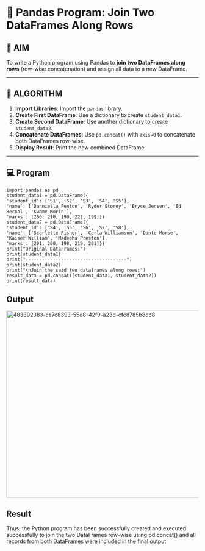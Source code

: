 # 🧪 Pandas Program: Join Two DataFrames Along Rows

## 🎯 AIM

To write a Python program using Pandas to **join two DataFrames along rows** (row-wise concatenation) and assign all data to a new DataFrame.

---

## 🧠 ALGORITHM

1. **Import Libraries**: Import the `pandas` library.
2. **Create First DataFrame**: Use a dictionary to create `student_data1`.
3. **Create Second DataFrame**: Use another dictionary to create `student_data2`.
4. **Concatenate DataFrames**: Use `pd.concat()` with `axis=0` to concatenate both DataFrames row-wise.
5. **Display Result**: Print the new combined DataFrame.

---

## 💻 Program
```
import pandas as pd 
student_data1 = pd.DataFrame({ 
'student_id': ['S1', 'S2', 'S3', 'S4', 'S5'], 
'name': ['Danniella Fenton', 'Ryder Storey', 'Bryce Jensen', 'Ed Bernal', 'Kwame Morin'],  
'marks': [200, 210, 190, 222, 199]}) 
student_data2 = pd.DataFrame({ 
'student_id': ['S4', 'S5', 'S6', 'S7', 'S8'], 
'name': ['Scarlette Fisher', 'Carla Williamson', 'Dante Morse', 'Kaiser William', 'Madeeha Preston'],  
'marks': [201, 200, 198, 219, 201]}) 
print("Original DataFrames:") 
print(student_data1) 
print("-------------------------------------") 
print(student_data2) 
print("\nJoin the said two dataframes along rows:") 
result_data = pd.concat([student_data1, student_data2]) 
print(result_data)
```
## Output
<img width="714" height="491" alt="483892383-ca7c8393-55d8-42f9-a23d-cfc8785b8dc8" src="https://github.com/user-attachments/assets/b8ee9719-13a8-4073-adea-234574fa66ae" />

## Result
Thus, the Python program has been successfully created and executed successfully to join the two DataFrames row-wise using pd.concat() and all records from both DataFrames were included in the final output
